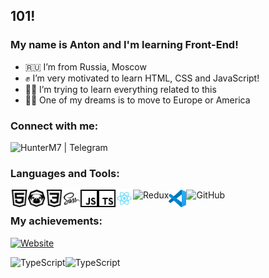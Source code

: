## 101!

### My name is Anton and I'm learning Front-End!

- 🇷🇺 I’m from Russia, Moscow
- ✊ I’m very motivated to learn HTML, CSS and JavaScript!
- 👨‍💻 I’m trying to learn everything related to this
- 🧘‍♂️ One of my dreams is to move to Europe or America

### Connect with me:

[<img align="left" alt="HunterM7 | Telegram" height="28px" src="https://cdn-icons-png.flaticon.com/512/2111/2111646.png" />][telegram]

<br />

### Languages and Tools:

[<img align="left" alt="HTML5" height="28px" src="icons/HTML.svg" />][github]

[<img align="left" alt="Pug" height="28px" src="icons/PUG.svg" />][github]

[<img align="left" alt="CSS3" height="28px" src="icons/CSS.svg" />][github]

[<img align="left" alt="Sass" height="28px" src="icons/Sass.svg" />][github]

[<img align="left" alt="JavaScript" height="28px" src="icons/JS.svg" />][github]

[<img align="left" alt="TypeScript" height="28px" src="icons/TS.svg" />][github]

[<img align="left" alt="React" height="28px" src="https://raw.githubusercontent.com/github/explore/80688e429a7d4ef2fca1e82350fe8e3517d3494d/topics/react/react.png" />][github]

[<img align="left" alt="Redux" height="28px" src="https://cdn.icon-icons.com/icons2/2415/PNG/512/redux_original_logo_icon_146365.png" />][github]

[<img align="left" alt="Visual Studio Code" height="28px" cursor="default" src="https://raw.githubusercontent.com/github/explore/80688e429a7d4ef2fca1e82350fe8e3517d3494d/topics/visual-studio-code/visual-studio-code.png" />][github]

[<img align="left" alt="GitHub" height="28px" src="https://cdn-icons-png.flaticon.com/512/5968/5968896.png" />][github]

<br />

### My achievements:

[![Website](https://www.codewars.com/users/HunterM7/badges/large)](https://www.codewars.com/users/HunterM7/)

[<img align="left" alt="TypeScript" height="160px" src="https://github-readme-stats.vercel.app/api?username=hunterm7&show_icons=true&theme=dark" />][github]

[<img align="left" alt="TypeScript" height="160px" src="https://github-readme-stats.vercel.app/api/top-langs/?username=hunterm7&hide_progress=true&theme=dark" />][github]

[telegram]: https://t.me/HunterM7
[github]: https://github.com/HunterM7
